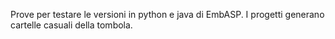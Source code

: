Prove per testare le versioni in python e java di EmbASP.
I progetti generano cartelle casuali della tombola.
